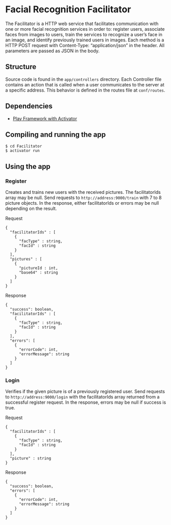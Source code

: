 # Facial Recognition Facilitator

The Facilitator is a HTTP web service that facilitates communication with one or more facial recognition services in order to: register users, associate faces from images to users, train the services to recognize a user’s face in an image, and identify previously trained users in images. Each method is a HTTP POST request with Content-Type: “application/json” in the header. All parameters are passed as JSON in the body.

## Structure

Source code is found in the `app/controllers` directory. Each Controller file contains an action that is called when a user communicates to the server at a specific address. This behavior is defined in the routes file at `conf/routes`.


## Dependencies

- [Play Framework with Activator](https://www.playframework.com/)


## Compiling and running the app

```shell
$ cd Facilitator
$ activator run
```

## Using the app

### Register

Creates and trains new users with the received pictures. The facilitatorIds array may be null. Send requests to `http://address:9000/train` with 7 to 8 picture objects. In the response, either facilitatorIds or errors may be null depending on the result.

Request

```
{
  "facilitatorIds" : [ 
    {
      "facType" : string,
      "facId" : string
    } 
  ],
  "pictures" : [ 
    {
      "pictureId : int,
      "base64" : string
    } 
  ]
}
```

Response

```
{
  "success": boolean,
  "facilitatorIds" : [ 
    {
      "facType" : string,
      "facId" : string
    } 
  ],
  "errors": [
    {
      "errorCode": int,
      "errorMessage": string
    }
  ]
}
```

### Login

Verifies if the given picture is of a previously registered user. Send requests to `http://address:9000/login` with the facilitatorIds array returned from a successful register request. In the response, errors may be null if success is true.

Request

```
{
  "facilitatorIds" : [ 
    {
      "facType" : string,
      "facId" : string
    } 
  ],
  "picture" : string
}
```

Response

```
{
  "success": boolean,
  "errors": [
    {
      "errorCode": int,
      "errorMessage": string
    }
  ]
}
```
